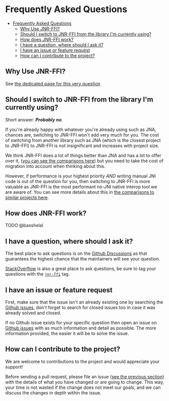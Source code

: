 # Frequently Asked Questions

- [Frequently Asked Questions](#frequently-asked-questions)
  - [Why Use JNR-FFI?](#why-use-jnr-ffi)
  - [Should I switch to JNR-FFI from the library I'm currently using?](#should-i-switch-to-jnr-ffi-from-the-library-im-currently-using)
  - [How does JNR-FFI work?](#how-does-jnr-ffi-work)
  - [I have a question, where should I ask it?](#i-have-a-question-where-should-i-ask-it)
  - [I have an issue or feature request](#i-have-an-issue-or-feature-request)
  - [How can I contribute to the project?](#how-can-i-contribute-to-the-project)

## Why Use JNR-FFI?

See [the dedicated page for this very question](WhyUseJNR.md)

## Should I switch to JNR-FFI from the library I'm currently using?

Short answer: ***Probably no***.

If you're already happy with whatever you're already using such as JNA, chances are, switching to JNR-FFI won't add very
much for you. The cost of switching from another library such as JNA (which is the closest project to JNR-FFI) to
JNR-FFI is not insignificant and increases with project size.

We think JNR-FFI does a lot of things better than JNA and has a lot to offer over it,
([you can see the comparisons here](ComparisonToSimilarProjects.md)) but you need to take the cost of migration into
account when thinking about this.

However, if performance is your highest priority *AND* writing manual JNI code is out of the question for you, then
switching to JNR-FFI is more valuable as JNR-FFI is the most performant no-JNI native interop tool we are aware of. You
can see more details about this in [the comparisons to similar projects here](ComparisonToSimilarProjects.md).

## How does JNR-FFI work?

TODO @basshelal

## I have a question, where should I ask it?

The best place to ask questions is on the [Github Discussions](https://github.com/jnr/jnr-ffi/discussions) as that
guarantees the highest chance that the maintainers will see your question.

[StackOverflow](https://stackoverflow.com/) is also a great place to ask questions, be sure to tag your questions with
the [`jnr-ffi`](https://stackoverflow.com/questions/tagged/jnr-ffi) tag.

## I have an issue or feature request

First, make sure that the issue isn't an already existing one by searching
the [Github issues](https://github.com/jnr/jnr-ffi/issues), don't forget to search for closed issues too in case it was
already solved and closed.

If no Github issue exists for your specific question then open an issue
on [Github issues](https://github.com/jnr/jnr-ffi/issues) with as much information and detail as possible. The more
information provided, the easier it will be to solve the issue.

## How can I contribute to the project?

We are welcome to contributions to the project and would appreciate your support!

Before sending a pull request, please file an issue ([see the previous section](#i-have-an-issue-or-feature-request))
with the details of what you have changed or are going to change. This way, your time is not wasted if the change does
not meet our goals, and we can discuss the changes in depth within the issue.